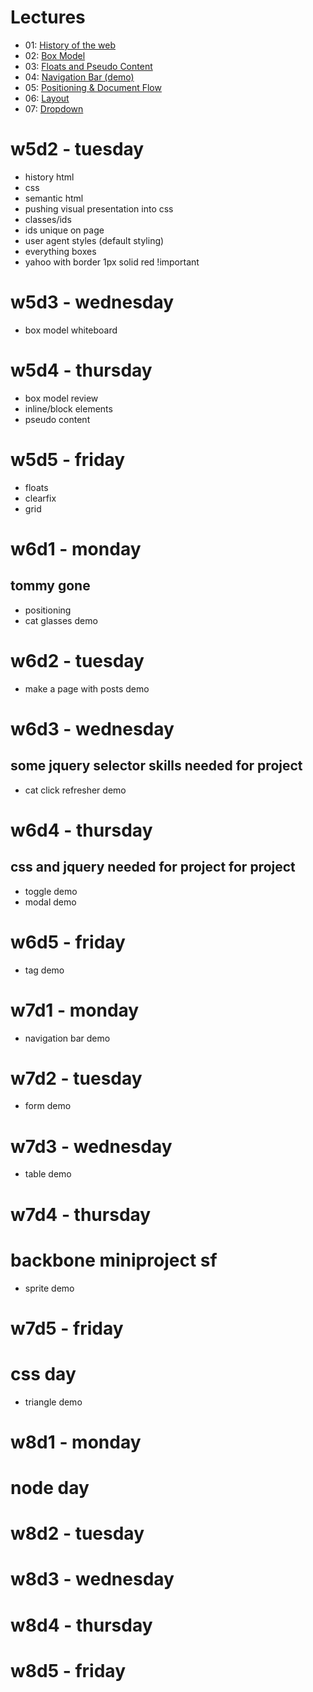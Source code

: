 # Lectures

- 01: [History of the web](./01-history.md)
- 02: [Box Model](./02-box_model/README.md)
- 03: [Floats and Pseudo Content](./03-floats_and_pseudo_content/README.md)
- 04: [Navigation Bar (demo)](./04-nav_bar/README.md)
- 05: [Positioning & Document Flow](./05-positioning/README.md)
- 06: [Layout](./06-layout/README.md)
- 07: [Dropdown](./07-drop_down/README.md)

# w5d2 - tuesday
- history html
- css
- semantic html
- pushing visual presentation into css
- classes/ids
- ids unique on page
- user agent styles (default styling)
- everything boxes
- yahoo with border 1px solid red !important


# w5d3 - wednesday
- box model whiteboard


# w5d4 - thursday
- box model review
- inline/block elements
- pseudo content


# w5d5 - friday
- floats
- clearfix
- grid


# w6d1 - monday
## tommy gone
- positioning
- cat glasses demo


# w6d2 - tuesday
- make a page with posts demo


# w6d3 - wednesday
## some jquery selector skills needed for project
- cat click refresher demo


# w6d4 - thursday
##  css and jquery needed for project for project
- toggle demo
- modal demo


# w6d5 - friday
- tag demo


# w7d1 - monday
- navigation bar demo


# w7d2 - tuesday
- form demo

# w7d3 - wednesday
- table demo

# w7d4 - thursday
# backbone miniproject sf
- sprite demo

# w7d5 - friday
# css day
- triangle demo

# w8d1 - monday
# node day

# w8d2 - tuesday

# w8d3 - wednesday

# w8d4 - thursday

# w8d5 - friday



